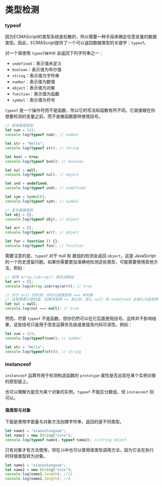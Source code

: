 # 类型检测

### typeof

因为ECMAScript的类型系统是松散的，所以需要一种手段来确定任意变量的数据类型。因此，ECMAScript提供了一个可以返回数据类型的关键字：`typeof`。

对一个值使用 `typeof操作符` 会返回下列字符串之一：

- `undefined`：表示值未定义
- `boolean`：表示值为布尔值
- `string`：表示值为字符串
- `number`：表示值为数值
- `object`：表示值为对象
- `function`：表示值为函数
- `symbol`：表示值为符号

`typeof` 是一个操作符而不是函数，所以它的写法和函数有所不同。它直接跟在你想要检测的变量之前，而不是像函数那样使用括号。

```js
// 简单数据类型
let num = 123;
console.log(typeof num); // number

let str = "Hello";
console.log(typeof str); // string

let bool = true;
console.log(typeof bool); // boolean

let nul = null;
console.log(typeof nul); // object

let und = undefined;
console.log(typeof und); // undefined

let sym = Symbol();
console.log(typeof sym); // symbol

// 复杂数据类型
let obj = {};
console.log(typeof obj); // object

let arr = [];
console.log(typeof arr); // object

let fun = function () {};
console.log(typeof fun); // function
```

需要注意的是，`typeof` 对于 null 和 数组的检测会返回 `object`，这是 JavaScript 的一个历史遗留问题。如果你需要更加准确地检测这些类型，可能需要使用其他方法，例如 :

```js
// 使用 Array.isArray() 来检测数组
let arr = [];
console.log(Array.isArray(arr)); // true

// 对于 null 的检测，你可以直接使用 === 来判断
// 这里需要注意的是，如果你使用 == 来比较，那么 null 和 undefined 会被认为是相等的
let nul = null;
console.log(nul === null); // true
```

然而，尽管 `typeof` 不是函数，但你仍然可以在它后面使用括号。这样并不影响结果，这些括号只是用于改变运算优先级或者提高代码可读性。例如：

```js
let num = 123;
console.log(typeof(num)); // number

let str = "Hello";
console.log(typeof(str)); // string
```



### instanceof

`instanceof` 运算符用于检测构造函数的 `prototype` 属性是否出现在某个实例对象的原型链上。

也可以理解为是否为某个对象的实例，`typeof` 不能区分数组，但 `instanceof` 则可以。



#### 值类型与对象

下面是使用字面量与对象方法创建字符串，返回的是不同类型。

```js
let name1 = "xiaosutongxue";
let name2 = new String("xstx");
console.log(typeof name1, typeof name2); //string object
```

只有对象才有方法使用，但在`JS`中也可以使用值类型调用方法，因为它会在执行时将值类型转为对象。

```js
let name1 = "xiaosutongxue";
let name2 = new String("xstx");
console.log(name1.length); //13
console.log(name2.length); //4
```



